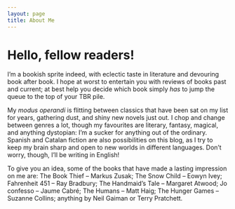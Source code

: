 ```yaml
---
layout: page
title: About Me
---
```


# Hello, fellow readers!

I’m a bookish sprite indeed, with eclectic taste in literature and devouring book after book. I hope at worst to entertain you with reviews of books past and current; at best help you decide which book simply *has* to jump the queue to the top of your TBR pile.

My *modus operandi* is flitting between classics that have been sat on my list for years, gathering dust, and shiny new novels just out. I chop and change between genres a lot, though my favourites are literary, fantasy, magical, and anything dystopian: I’m a sucker for anything out of the ordinary. Spanish and Catalan fiction are also possibilities on this blog, as I try to keep my brain sharp and open to new worlds in different languages. Don’t worry, though, I’ll be writing in English!

To give you an idea, some of the books that have made a lasting impression on me are: The Book Thief – Markus Zusak; The Snow Child – Eowyn Ivey; Fahrenheit 451 – Ray Bradbury; The Handmaid’s Tale – Margaret Atwood; Jo confesso – Jaume Cabré; The Humans – Matt Haig; The Hunger Games – Suzanne Collins; anything by Neil Gaiman or Terry Pratchett.
